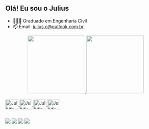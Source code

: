 ## Olá! Eu sou o Julius

- 👷🏻‍♂️ Graduado em Engenharia Civil
- 📫 Email: julius.c@outlook.com.br



<div align="center">
  <a href="https://github.com/juliuscavalcante">
  <img height="180em" src="https://github-readme-stats.vercel.app/api?username=juliuscavalcante&show_icons=true&theme=dark&include_all_commits=true&count_private=true"/>
  <img height="180em" src="https://github-readme-stats.vercel.app/api/top-langs/?username=juliuscavalcante&layout=compact&langs_count=7&theme=dark"/>
</div>
  
  <div style="display: inline_block"><br>
  <img align="center" alt="Julius-Java" height="30" width="40" src="https://cdn-icons-png.flaticon.com/512/226/226777.png">
  <img align="center" alt="Julius-MySQL" height="30" width="40" src="https://cdn-icons-png.flaticon.com/512/5968/5968313.png">
  <img align="center" alt="Julius-SpringBoot" height="30" width="40" src="https://devkico.itexto.com.br/wp-content/uploads/2014/08/spring-boot-project-logo.png">
  <img align="center" alt="Julius-SpringMVC" height="30" width="40" src="https://banner2.cleanpng.com/20180812/owt/kisspng-spring-framework-software-framework-java-applicati-brian-scott-russell-5b6febc976ed74.1863036315340615134871.jpg">  
    
    
  
  
  
</div>
  
  ##
  
  <div> 
  <a href="https://instagram.com/juliuscavalcante" target="_blank"><img src="https://img.shields.io/badge/-Instagram-%23E4405F?style=for-the-badge&logo=instagram&logoColor=white" target="_blank"></a>
  <a href="https://www.linkedin.com/in/julius-cavalcante/" target="_blank"><img src="https://img.shields.io/badge/-LinkedIn-%230077B5?style=for-the-badge&logo=linkedin&logoColor=white" target="_blank"></a>
  <a href = "mailto:julius.cavalcante1@gmail.com"><img src="https://img.shields.io/badge/Gmail-D14836?style=for-the-badge&logo=gmail&logoColor=white" target="_blank"></a>
  <a href = "mailto:julius.c@outlook.com.br"><img src="https://img.shields.io/badge/Microsoft_Outlook-0078D4?style=for-the-badge&logo=microsoft-outlook&logoColor=white" target="_blank"></a>
 

 
</div>
